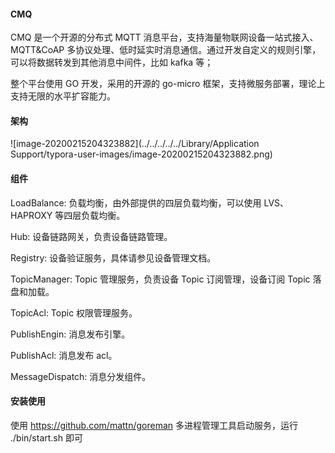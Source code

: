 #### CMQ

CMQ 是一个开源的分布式 MQTT 消息平台，支持海量物联网设备一站式接入、MQTT&CoAP 多协议处理、低时延实时消息通信。通过开发自定义的规则引擎，可以将数据转发到其他消息中间件，比如 kafka 等；

整个平台使用 GO 开发，采用的开源的 go-micro 框架，支持微服务部署，理论上支持无限的水平扩容能力。

#### 架构



![image-20200215204323882](../../../../../Library/Application Support/typora-user-images/image-20200215204323882.png)

#### 组件

LoadBalance: 负载均衡，由外部提供的四层负载均衡，可以使用 LVS、HAPROXY 等四层负载均衡。

Hub: 设备链路网关，负责设备链路管理。

Registry: 设备验证服务，具体请参见设备管理文档。

TopicManager: Topic 管理服务，负责设备 Topic 订阅管理，设备订阅 Topic 落盘和加载。

TopicAcl: Topic 权限管理服务。

PublishEngin: 消息发布引擎。

PublishAcl: 消息发布 acl。

MessageDispatch: 消息分发组件。

#### 安装使用

使用 https://github.com/mattn/goreman 多进程管理工具启动服务，运行 ./bin/start.sh 即可